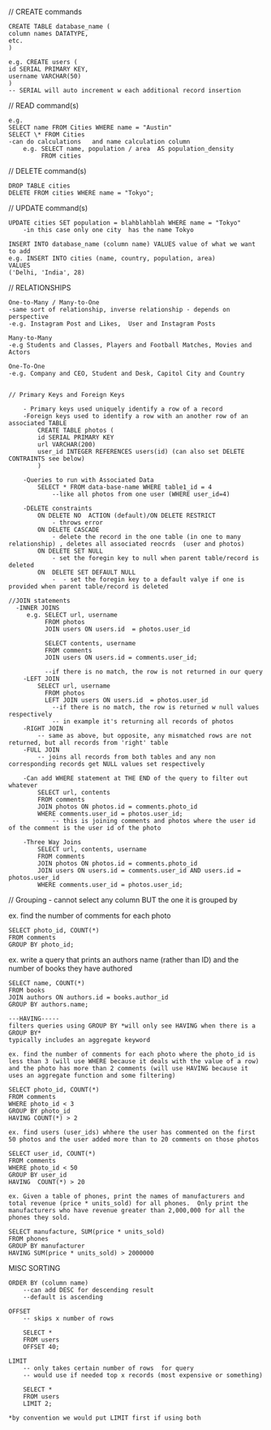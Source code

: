 // CREATE commands

    CREATE TABLE database_name (
    column names DATATYPE,
    etc.
    )

    e.g. CREATE users (
    id SERIAL PRIMARY KEY,
    username VARCHAR(50)
    )
    -- SERIAL will auto increment w each additional record insertion

// READ command(s)

    e.g.
    SELECT name FROM Cities WHERE name = "Austin"
    SELECT \* FROM Cities
    -can do calculations   and name calculation column
        e.g. SELECT name, population / area  AS population_density
             FROM cities

// DELETE command(s)

    DROP TABLE cities
    DELETE FROM cities WHERE name = "Tokyo";

// UPDATE command(s)

    UPDATE cities SET population = blahblahblah WHERE name = "Tokyo"
        -in this case only one city  has the name Tokyo

    INSERT INTO database_name (column name) VALUES value of what we want to add
    e.g. INSERT INTO cities (name, country, population, area)
    VALUES
    ('Delhi, 'India', 28)

// RELATIONSHIPS

    One-to-Many / Many-to-One
    -same sort of relationship, inverse relationship - depends on perspective
    -e.g. Instagram Post and Likes,  User and Instagram Posts

    Many-to-Many
    -e.g Students and Classes, Players and Football Matches, Movies and Actors

    One-To-One
    -e.g. Company and CEO, Student and Desk, Capitol City and Country


    // Primary Keys and Foreign Keys

        - Primary keys used uniquely identify a row of a record
        -Foreign keys used to identify a row with an another row of an associated TABLE
            CREATE TABLE photos (
            id SERIAL PRIMARY KEY
            url VARCHAR(200)
            user_id INTEGER REFERENCES users(id) (can also set DELETE CONTRAINTS see below)
            )

        -Queries to run with Associated Data
            SELECT * FROM data-base-name WHERE table1_id = 4
                --like all photos from one user (WHERE user_id=4)

        -DELETE constraints
            ON DELETE NO  ACTION (default)/ON DELETE RESTRICT
                - throws error
            ON DELETE CASCADE
                - delete the record in the one table (in one to many relationship) , deletes all associated reocrds  (user and photos)
            ON DELETE SET NULL
                - set the foregin key to null when parent table/record is deleted
            ON  DELETE SET DEFAULT NULL
                -  - set the foregin key to a default valye if one is provided when parent table/record is deleted

    //JOIN statements
      -INNER JOINS
         e.g. SELECT url, username
              FROM photos
              JOIN users ON users.id  = photos.user_id

              SELECT contents, username
              FROM comments
              JOIN users ON users.id = comments.user_id;

              --if there is no match, the row is not returned in our query
        -LEFT JOIN
            SELECT url, username
              FROM photos
              LEFT JOIN users ON users.id  = photos.user_id
                --if there is no match, the row is returned w null values respectively
                -- in example it's returning all records of photos
        -RIGHT JOIN
            -- same as above, but opposite, any mismatched rows are not returned, but all records from 'right' table
        -FULL JOIN
            -- joins all records from both tables and any non corresponding records get NULL values set respectively

        -Can add WHERE statement at THE END of the query to filter out whatever
            SELECT url, contents
            FROM comments
            JOIN photos ON photos.id = comments.photo_id
            WHERE comments.user_id = photos.user_id;
                -- this is joining comments and photos where the user id of the comment is the user id of the photo

        -Three Way Joins
            SELECT url, contents, username
            FROM comments
            JOIN photos ON photos.id = comments.photo_id
            JOIN users ON users.id = comments.user_id AND users.id = photos.user_id
            WHERE comments.user_id = photos.user_id;

// Grouping -
cannot select any column BUT the one it is grouped by

ex. find the number of comments for each photo

    SELECT photo_id, COUNT(*)
    FROM comments
    GROUP BY photo_id;

ex. write a query that prints an authors name (rather than ID) and the number of books they have authored

    SELECT name, COUNT(*)
    FROM books
    JOIN authors ON authors.id = books.author_id
    GROUP BY authors.name;

    ---HAVING-----
    filters queries using GROUP BY *will only see HAVING when there is a GROUP BY*
    typically includes an aggregate keyword

    ex. find the number of comments for each photo where the photo_id is less than 3 (will use WHERE because it deals with the value of a row) and the photo has more than 2 comments (will use HAVING because it uses an aggregate function and some filtering)

    SELECT photo_id, COUNT(*)
    FROM comments
    WHERE photo_id < 3
    GROUP BY photo_id
    HAVING COUNT(*) > 2

    ex. find users (user_ids) whhere the user has commented on the first 50 photos and the user added more than to 20 comments on those photos

    SELECT user_id, COUNT(*)
    FROM comments
    WHERE photo_id < 50
    GROUP BY user_id
    HAVING  COUNT(*) > 20

    ex. Given a table of phones, print the names of manufacturers and total revenue (price * units_sold) for all phones.  Only print the manufacturers who have revenue greater than 2,000,000 for all the phones they sold.

    SELECT manufacture, SUM(price * units_sold)
    FROM phones
    GROUP BY manufacturer
    HAVING SUM(price * units_sold) > 2000000

MISC SORTING

    ORDER BY (column name)
        --can add DESC for descending result
        --default is ascending

    OFFSET
        -- skips x number of rows

        SELECT *
        FROM users
        OFFSET 40;

    LIMIT
        -- only takes certain number of rows  for query
        -- would use if needed top x records (most expensive or something)

        SELECT *
        FROM users
        LIMIT 2;

    *by convention we would put LIMIT first if using both
